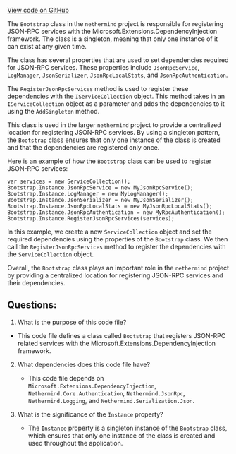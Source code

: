 [View code on GitHub](https://github.com/nethermindeth/nethermind/Nethermind.Runner/JsonRpc/Bootstrap.cs)

The `Bootstrap` class in the `nethermind` project is responsible for registering JSON-RPC services with the Microsoft.Extensions.DependencyInjection framework. The class is a singleton, meaning that only one instance of it can exist at any given time. 

The class has several properties that are used to set dependencies required for JSON-RPC services. These properties include `JsonRpcService`, `LogManager`, `JsonSerializer`, `JsonRpcLocalStats`, and `JsonRpcAuthentication`. 

The `RegisterJsonRpcServices` method is used to register these dependencies with the `IServiceCollection` object. This method takes in an `IServiceCollection` object as a parameter and adds the dependencies to it using the `AddSingleton` method. 

This class is used in the larger `nethermind` project to provide a centralized location for registering JSON-RPC services. By using a singleton pattern, the `Bootstrap` class ensures that only one instance of the class is created and that the dependencies are registered only once. 

Here is an example of how the `Bootstrap` class can be used to register JSON-RPC services:

```
var services = new ServiceCollection();
Bootstrap.Instance.JsonRpcService = new MyJsonRpcService();
Bootstrap.Instance.LogManager = new MyLogManager();
Bootstrap.Instance.JsonSerializer = new MyJsonSerializer();
Bootstrap.Instance.JsonRpcLocalStats = new MyJsonRpcLocalStats();
Bootstrap.Instance.JsonRpcAuthentication = new MyRpcAuthentication();
Bootstrap.Instance.RegisterJsonRpcServices(services);
```

In this example, we create a new `ServiceCollection` object and set the required dependencies using the properties of the `Bootstrap` class. We then call the `RegisterJsonRpcServices` method to register the dependencies with the `ServiceCollection` object. 

Overall, the `Bootstrap` class plays an important role in the `nethermind` project by providing a centralized location for registering JSON-RPC services and their dependencies.
## Questions: 
 1. What is the purpose of this code file?
   - This code file defines a class called `Bootstrap` that registers JSON-RPC related services with the Microsoft.Extensions.DependencyInjection framework.

2. What dependencies does this code file have?
   - This code file depends on `Microsoft.Extensions.DependencyInjection`, `Nethermind.Core.Authentication`, `Nethermind.JsonRpc`, `Nethermind.Logging`, and `Nethermind.Serialization.Json`.

3. What is the significance of the `Instance` property?
   - The `Instance` property is a singleton instance of the `Bootstrap` class, which ensures that only one instance of the class is created and used throughout the application.
